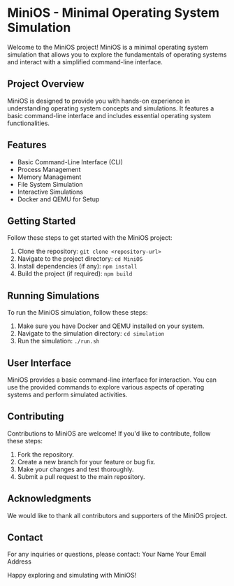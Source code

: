 # MiniOS - Minimal Operating System Simulation

Welcome to the MiniOS project! MiniOS is a minimal operating system simulation that allows you to explore the fundamentals of operating systems and interact with a simplified command-line interface.

## Project Overview

MiniOS is designed to provide you with hands-on experience in understanding operating system concepts and simulations. It features a basic command-line interface and includes essential operating system functionalities.

## Features

- Basic Command-Line Interface (CLI)
- Process Management
- Memory Management
- File System Simulation
- Interactive Simulations
- Docker and QEMU for Setup

## Getting Started

Follow these steps to get started with the MiniOS project:

1. Clone the repository: `git clone <repository-url>`
2. Navigate to the project directory: `cd MiniOS`
3. Install dependencies (if any): `npm install`
4. Build the project (if required): `npm build`

## Running Simulations

To run the MiniOS simulation, follow these steps:

1. Make sure you have Docker and QEMU installed on your system.
2. Navigate to the simulation directory: `cd simulation`
3. Run the simulation: `./run.sh`

## User Interface

MiniOS provides a basic command-line interface for interaction. You can use the provided commands to explore various aspects of operating systems and perform simulated activities.

## Contributing

Contributions to MiniOS are welcome! If you'd like to contribute, follow these steps:

1. Fork the repository.
2. Create a new branch for your feature or bug fix.
3. Make your changes and test thoroughly.
4. Submit a pull request to the main repository.

## Acknowledgments

We would like to thank all contributors and supporters of the MiniOS project.

## Contact

For any inquiries or questions, please contact:
Your Name
Your Email Address

Happy exploring and simulating with MiniOS!
